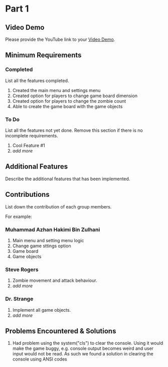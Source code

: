 # Part 1

## Video Demo

Please provide the YouTube link to your [Video Demo](https://youtube.com).

## Minimum Requirements

### Completed

List all the features completed.

1. Created the main menu and settings menu
2. Created option for players to change game board dimension
3. Created option for players to change the zombie count
4. Able to create the game board with the game objects 

### To Do

List all the features not yet done. Remove this section if there is no incomplete requirements.

1. Cool Feature #1
2. *add more*

## Additional Features

Describe the additional features that has been implemented.

## Contributions

List down the contribution of each group members.

For example:

### Muhammad Azhan Hakimi Bin Zulhani

1. Main menu and setting menu logic
2. Change game sttings option
3. Game board
4. Game objects

### Steve Rogers

1. Zombie movement and attack behaviour.
2. *add more*

### Dr. Strange

1. Implement all game objects.
2. *add more*

## Problems Encountered & Solutions

1. Had problem using the system("cls") to clear the console. Using it would make the game buggy, e.g. console output becomes weird and user input would not be read. As such we found a solution in clearing the console using ANSI codes